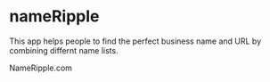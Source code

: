 # nameRipple

This app helps people to find the perfect business name and URL by combining differnt name lists. 

NameRipple.com
